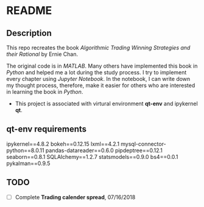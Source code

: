 # README

## Description

This repo recreates the book *Algorithmic Trading Winning Strategies and their Rational* by Ernie Chan.

The original code is in *MATLAB*. Many others have implemented this book in *Python* and helped me a lot during the study process. I try to implement every chapter using *Jupyter Notebook*. In the notebook, I can write down my thought process, therefore, make it easier for others who are interested in learning the book in *Python*.

+ This project is associated with virtural environment **qt-env** and ipykernel **qt**.

## qt-env requirements
ipykernel==4.8.2
bokeh==0.12.15
lxml==4.2.1
mysql-connector-python==8.0.11
pandas-datareader==0.6.0
pipdeptree==0.12.1
seaborn==0.8.1
SQLAlchemy==1.2.7
statsmodels==0.9.0
bs4==0.0.1
pykalman==0.9.5

## TODO
- [ ] Complete **Trading calender spread**, 07/16/2018